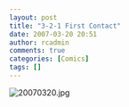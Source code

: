 ```yaml
---
layout: post
title: "3-2-1 First Contact"
date: 2007-03-20 20:51
author: rcadmin
comments: true
categories: [Comics]
tags: []
---
```

<img alt="20070320.jpg" id="image1071" src="http://dl.bitsmack.com/uploads/2007/03/20070320.jpg" />
